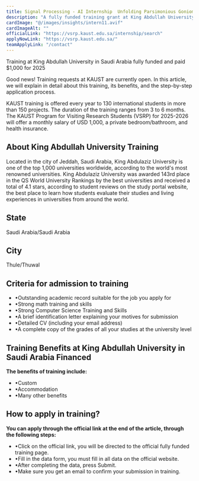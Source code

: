 ```yaml
---
title: Signal Processing - AI Internship  Unfolding Parsimonious Goniometric Algorithms  
description: "A fully funded training grant at King Abdullah University in Saudi Arabia with a monthly salary of $1,000 and funding for living and travel expenses."  
cardImage: "@/images/insights/intern11.avif"  
cardImageAlt: ""
officialLink: "https://vsrp.kaust.edu.sa/internship/search"
applyNowLink: "https://vsrp.kaust.edu.sa/"
teamApplyLink: "/contact"
---
```

Training at King Abdullah University in Saudi Arabia fully funded and paid $1,000 for 2025

Good news! Training requests at KAUST are currently open. In this article, we will explain in detail about this training, its benefits, and the step-by-step application process.

KAUST training is offered every year to 130 international students in more than 150 projects. The duration of the training ranges from 3 to 6 months. The KAUST Program for Visiting Research Students (VSRP) for 2025-2026 will offer a monthly salary of USD 1,000, a private bedroom/bathroom, and health insurance.

## About King Abdullah University Training
Located in the city of Jeddah, Saudi Arabia, King Abdulaziz University is one of the top 1,000 universities worldwide, according to the world's most renowned universities. King Abdulaziz University was awarded 143rd place in the QS World University Rankings by the best universities and received a total of 4.1 stars, according to student reviews on the study portal website, the best place to learn how students evaluate their studies and living experiences in universities from around the world.

## State
Saudi Arabia/Saudi Arabia

## City
Thule/Thuwal

## Criteria for admission to training
- •Outstanding academic record suitable for the job you apply for
- •Strong math training and skills
- •Strong Computer Science Training and Skills
- •A brief identification letter explaining your motives for submission
- •Detailed CV (including your email address)
- •A complete copy of the grades of all your studies at the university level

## Training Benefits at King Abdullah University in Saudi Arabia Financed
**The benefits of training include:**
- •Custom
- •Accommodation
- •Many other benefits

## How to apply in training?
**You can apply through the official link at the end of the article, through the following steps:**
- •Click on the official link, you will be directed to the official fully funded training page.
- •Fill in the data form, you must fill in all data on the official website.
- •After completing the data, press Submit.
- •Make sure you get an email to confirm your submission in training.